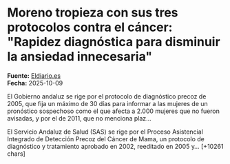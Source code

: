 # Moreno tropieza con sus tres protocolos contra el cáncer: "Rapidez diagnóstica para disminuir la ansiedad innecesaria"

**Fuente:** [Eldiario.es](https://www.eldiario.es/andalucia/moreno-tropieza-tres-protocolos-cancer-rapidez-diagnostica-disminuir-ansiedad-innecesaria_1_12666055.html)  
**Fecha:** 2025-10-09

El Gobierno andaluz se rige por el protocolo de diagnóstico precoz de 2005, que fija un máximo de 30 días para informar a las mujeres de un pronóstico sospechoso como el que afecta a 2.000 mujeres que no fueron avisadas, y por el de 2011, que no menciona plaz…

El Servicio Andaluz de Salud (SAS) se rige por el Proceso Asistencial Integrado de Detección Precoz del Cáncer de Mama, un protocolo de diagnóstico y tratamiento aprobado en 2002, reeditado en 2005 y… [+10261 chars]

